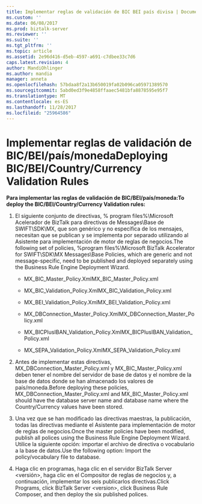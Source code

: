 ```yaml
---
title: Implementar reglas de validación de BIC BEI país divisa | Documentos de Microsoft
ms.custom: ''
ms.date: 06/08/2017
ms.prod: biztalk-server
ms.reviewer: ''
ms.suite: ''
ms.tgt_pltfrm: ''
ms.topic: article
ms.assetid: 2e96d416-d5eb-4597-a691-c7dbee33c7d6
caps.latest.revision: 4
author: MandiOhlinger
ms.author: mandia
manager: anneta
ms.openlocfilehash: 57bdaa8f2a13b650019fa02b096ca05971389570
ms.sourcegitcommit: 5abd0ed3f9e4858ffaaec5481bfa8878595e95f7
ms.translationtype: MT
ms.contentlocale: es-ES
ms.lasthandoff: 11/28/2017
ms.locfileid: "25964586"
---
```

# <a name="deploying-bicbeicountrycurrency-validation-rules"></a><span data-ttu-id="40982-102">Implementar reglas de validación de BIC/BEI/país/moneda</span><span class="sxs-lookup"><span data-stu-id="40982-102">Deploying BIC/BEI/Country/Currency Validation Rules</span></span>
<span data-ttu-id="40982-103">**Para implementar las reglas de validación de BIC/BEI/país/moneda:**</span><span class="sxs-lookup"><span data-stu-id="40982-103">**To deploy the BIC/BEI/Country/Currency Validation rules:**</span></span>  
  
1.  <span data-ttu-id="40982-104">El siguiente conjunto de directivas, % program files%\Microsoft Acelerador de BizTalk para directivas de Messages\Base de SWIFT\SDK\MX, que son genérico y no específica de los mensajes, necesitan que se publican y se implementa por separado utilizando al Asistente para implementación de motor de reglas de negocios.</span><span class="sxs-lookup"><span data-stu-id="40982-104">The following set of policies, %program files%\Microsoft BizTalk Accelerator for SWIFT\SDK\MX Messages\Base Policies, which are generic and not message-specific, need to be published and deployed separately using the Business Rule Engine Deployment Wizard.</span></span>  
  
    -   <span data-ttu-id="40982-105">MX_BIC_Master_Policy.Xml</span><span class="sxs-lookup"><span data-stu-id="40982-105">MX_BIC_Master_Policy.xml</span></span>  
  
    -   <span data-ttu-id="40982-106">MX_BIC_Validation_Policy.Xml</span><span class="sxs-lookup"><span data-stu-id="40982-106">MX_BIC_Validation_Policy.xml</span></span>  
  
    -   <span data-ttu-id="40982-107">MX_BEI_Validation_Policy.Xml</span><span class="sxs-lookup"><span data-stu-id="40982-107">MX_BEI_Validation_Policy.xml</span></span>  
  
    -   <span data-ttu-id="40982-108">MX_DBConnection_Master_Policy.Xml</span><span class="sxs-lookup"><span data-stu-id="40982-108">MX_DBConnection_Master_Policy.xml</span></span>  
  
    -   <span data-ttu-id="40982-109">MX_BICPlusIBAN_Validation_Policy.Xml</span><span class="sxs-lookup"><span data-stu-id="40982-109">MX_BICPlusIBAN_Validation_Policy.xml</span></span>  
  
    -   <span data-ttu-id="40982-110">MX_SEPA_Validation_Policy.Xml</span><span class="sxs-lookup"><span data-stu-id="40982-110">MX_SEPA_Validation_Policy.xml</span></span>  
  
2.  <span data-ttu-id="40982-111">Antes de implementar estas directivas, MX_DBConnection_Master_Policy.xml y MX_BIC_Master_Policy.xml deben tener el nombre del servidor de base de datos y el nombre de la base de datos donde se han almacenado los valores de país/moneda.</span><span class="sxs-lookup"><span data-stu-id="40982-111">Before deploying these policies, MX_DBConnection_Master_Policy.xml and MX_BIC_Master_Policy.xml should have the database server name and database name where the Country/Currency values have been stored.</span></span>  
  
3.  <span data-ttu-id="40982-112">Una vez que se han modificado las directivas maestras, la publicación, todas las directivas mediante el Asistente para implementación de motor de reglas de negocios.</span><span class="sxs-lookup"><span data-stu-id="40982-112">Once the master policies have been modified, publish all polices using the Business Rule Engine Deployment Wizard.</span></span> <span data-ttu-id="40982-113">Utilice la siguiente opción: importar el archivo de directiva o vocabulario a la base de datos.</span><span class="sxs-lookup"><span data-stu-id="40982-113">Use the following option: Import the policy/vocabulary file to database.</span></span>  
  
4.  <span data-ttu-id="40982-114">Haga clic en programas, haga clic en el servidor BizTalk Server \<versión\>, haga clic en el Compositor de reglas de negocios y, a continuación, implementar los seis publicarlos directivas.</span><span class="sxs-lookup"><span data-stu-id="40982-114">Click Programs, click BizTalk Server \<version\>, click Business Rule Composer, and then deploy the six published polices.</span></span>